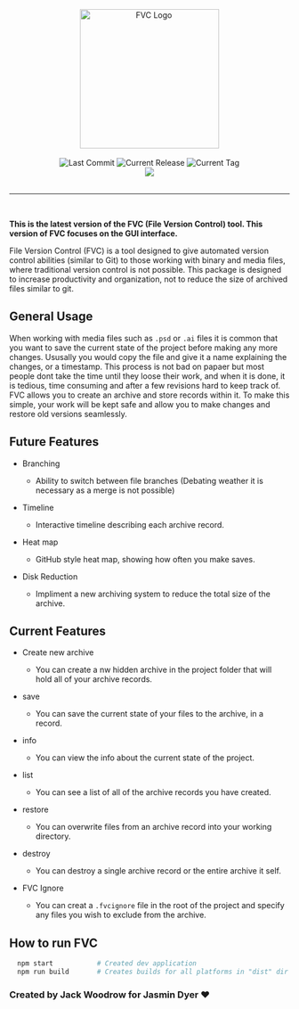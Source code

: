 
<div align="center">
  <img width="250px" alt="FVC Logo" src="https://raw.githubusercontent.com/jwoodrow99/fvc/main/build/icon.png"/>
</div>

<br/>

<div align="center">
  <img alt="Last Commit" src="https://img.shields.io/github/last-commit/jwoodrow99/fvc/develop?style=for-the-badge">
  <img alt="Current Release" src="https://img.shields.io/github/v/release/jwoodrow99/fvc?style=for-the-badge">
  <img alt="Current Tag" src="https://img.shields.io/github/v/tag/jwoodrow99/fvc?style=for-the-badge">
</div>

<div align="center">
  <a href="https://circleci.com/gh/jwoodrow99/fvc"><img src="https://circleci.com/gh/jwoodrow99/fvc.svg?style=svg"></a>
</div>

<br/>
<hr/>
<br/>

**This is the latest version of the FVC (File Version Control) tool. This version of FVC focuses on the GUI interface.**

File Version Control (FVC) is a tool designed to give automated version control abilities (similar to Git) to those working with binary and media files, where traditional version control is not possible. This package is designed to increase productivity and organization, not to reduce the size of archived files similar to git.

## General Usage

When working with media files such as ``.psd`` or ``.ai`` files it is common that you want to save the current state of the project before making any more changes. Ususally you would copy the file and give it a name explaining the changes, or a timestamp. This process is not bad on papaer but most people dont take the time until they loose their work, and when it is done, it is tedious, time consuming and after a few revisions hard to keep track of. FVC allows you to create an archive and store records within it. To make this simple, your work will be kept safe and allow you to make changes and restore old versions seamlessly.

## Future Features

* Branching
  * Ability to switch between file branches (Debating weather it is necessary as a merge is not possible)

* Timeline
  * Interactive timeline describing each archive record.

* Heat map
  * GitHub style heat map, showing how often you make saves.

* Disk Reduction
  * Impliment a new archiving system to reduce the total size of the archive.

## Current Features

* Create new archive
  * You can create a nw hidden archive in the project folder that will hold all of your archive records.

* save
  * You can save the current state of your files to the archive, in a record.

* info
  * You can view the info about the current state of the project.

* list
  * You can see a list of all of the archive records you have created.

* restore
  * You can overwrite files from an archive record into your working directory.

* destroy
  * You can destroy a single archive record or the entire archive it self.

* FVC Ignore
  * You can creat a ``.fvcignore`` file in the root of the project and specify any files you wish to exclude from the archive.

## How to run FVC

``` bash
  npm start           # Created dev application
  npm run build       # Creates builds for all platforms in "dist" dir
```

### Created by Jack Woodrow for Jasmin Dyer ❤
